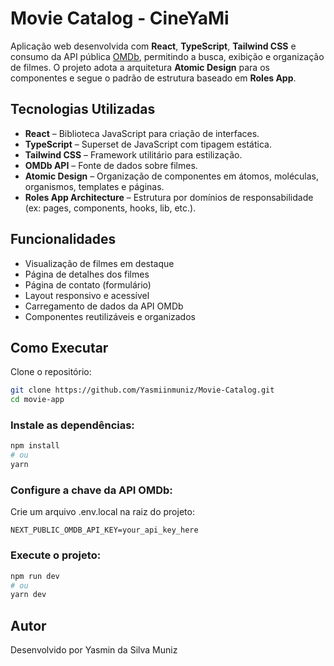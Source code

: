 # Movie Catalog - CineYaMi

Aplicação web desenvolvida com **React**, **TypeScript**, **Tailwind CSS** e consumo da API pública [OMDb](https://www.omdbapi.com/), permitindo a busca, exibição e organização de filmes. O projeto adota a arquitetura **Atomic Design** para os componentes e segue o padrão de estrutura baseado em **Roles App**.


## Tecnologias Utilizadas

- **React** – Biblioteca JavaScript para criação de interfaces.
- **TypeScript** – Superset de JavaScript com tipagem estática.
- **Tailwind CSS** – Framework utilitário para estilização.
- **OMDb API** – Fonte de dados sobre filmes.
- **Atomic Design** – Organização de componentes em átomos, moléculas, organismos, templates e páginas.
- **Roles App Architecture** – Estrutura por domínios de responsabilidade (ex: pages, components, hooks, lib, etc.).

## Funcionalidades
- Visualização de filmes em destaque
- Página de detalhes dos filmes
- Página de contato (formulário)
- Layout responsivo e acessível
- Carregamento de dados da API OMDb
- Componentes reutilizáveis e organizados

## Como Executar
Clone o repositório:

```bash
git clone https://github.com/Yasmiinmuniz/Movie-Catalog.git
cd movie-app
```

### Instale as dependências:

```bash
npm install
# ou
yarn
```
### Configure a chave da API OMDb:
Crie um arquivo .env.local na raiz do projeto:

```env
NEXT_PUBLIC_OMDB_API_KEY=your_api_key_here
```
### Execute o projeto:

```bash
npm run dev
# ou
yarn dev
```

## Autor

Desenvolvido por Yasmin da Silva Muniz
